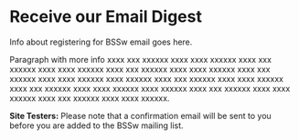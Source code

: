 # Receive our Email Digest

Info about registering for BSSw email goes here.

Paragraph with more info xxxx xxx xxxxxx xxxx xxxx xxxxxx xxxx xxx xxxxxx xxxx xxxx xxxxxx xxxx xxx xxxxxx xxxx xxxx xxxxxx xxxx xxx xxxxxx xxxx xxxx xxxxxx xxxx xxxxxx xxxx xxx xxxxxx xxxx xxxx xxxxxx xxxx xxx xxxxxx xxxx xxxx xxxxxx xxxx xxxxxx xxxx xxx xxxxxx xxxx xxxx xxxxxx xxxx xxx xxxxxx xxxx xxxx xxxxxx.

**Site Testers:** Please note that a confirmation email will be sent to you before you are added to the BSSw mailing list. 

